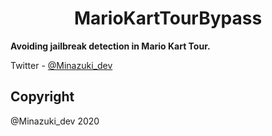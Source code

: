 <h1 align="center">MarioKartTourBypass</h1>

**Avoiding jailbreak detection in Mario Kart Tour.**

Twitter         - [@Minazuki_dev](https://twitter.com/Minazuki_dev)

## Copyright
@Minazuki_dev 2020






